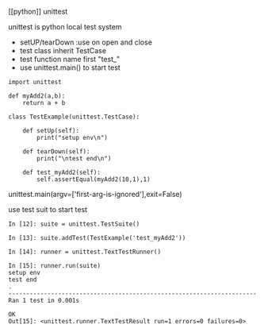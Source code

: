 [[python]] unittest

unittest is python local test system

- setUP/tearDown :use on open and close
- test class inherit TestCase
- test function name first "test_"
- use unittest.main() to start test

```
import unittest

def myAdd2(a,b):
    return a + b

class TestExample(unittest.TestCase):

    def setUp(self):
        print("setup env\n")
    
    def tearDown(self):
        print("\ntest end\n")
    
    def test_myAdd2(self):
        self.assertEqual(myAdd2(10,1),1)

```

unittest.main(argv=['first-arg-is-ignored'],exit=False)


use test suit to start test

```
In [12]: suite = unittest.TestSuite()

In [13]: suite.addTest(TestExample('test_myAdd2'))

In [14]: runner = unittest.TextTestRunner()

In [15]: runner.run(suite)
setup env
test end
.
----------------------------------------------------------------------
Ran 1 test in 0.001s

OK
Out[15]: <unittest.runner.TextTestResult run=1 errors=0 failures=0>

```
